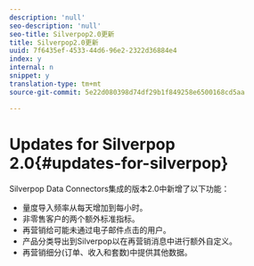 ```yaml
---
description: 'null'
seo-description: 'null'
seo-title: Silverpop2.0更新
title: Silverpop2.0更新
uuid: 7f6435ef-4533-44d6-96e2-2322d36884e4
index: y
internal: n
snippet: y
translation-type: tm+mt
source-git-commit: 5e22d080398d74df29b1f849258e6500168cd5aa

---
```



# Updates for Silverpop 2.0{#updates-for-silverpop}

Silverpop Data Connectors集成的版本2.0中新增了以下功能：

* 量度导入频率从每天增加到每小时。
* 非零售客户的两个额外标准指标。
* 再营销给可能未通过电子邮件点击的用户。
* 产品分类导出到Silverpop以在再营销消息中进行额外自定义。
* 再营销细分(订单、收入和套数)中提供其他数据。

